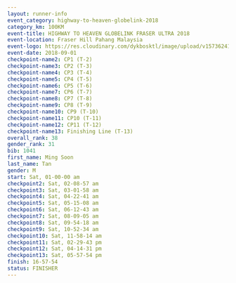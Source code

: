 ```yaml
---
layout: runner-info 
event_category: highway-to-heaven-globelink-2018 
category_km: 100KM 
event-title: HIGHWAY TO HEAVEN GLOBELINK FRASER ULTRA 2018 
event-location: Fraser Hill Pahang Malaysia 
event-logo: https://res.cloudinary.com/dykbosktl/image/upload/v1573624145/Logo/download_nnzjlh.png 
event-date: 2018-09-01 
checkpoint-name2: CP1 (T-2) 
checkpoint-name3: CP2 (T-3) 
checkpoint-name4: CP3 (T-4) 
checkpoint-name5: CP4 (T-5) 
checkpoint-name6: CP5 (T-6) 
checkpoint-name7: CP6 (T-7) 
checkpoint-name8: CP7 (T-8) 
checkpoint-name9: CP8 (T-9) 
checkpoint-name10: CP9 (T-10) 
checkpoint-name11: CP10 (T-11) 
checkpoint-name12: CP11 (T-12) 
checkpoint-name13: Finishing Line (T-13) 
overall_rank: 38
gender_rank: 31
bib: 1041
first_name: Ming Soon
last_name: Tan
gender: M
start: Sat, 01-00-00 am
checkpoint2: Sat, 02-08-57 am
checkpoint3: Sat, 03-01-58 am
checkpoint4: Sat, 04-22-41 am
checkpoint5: Sat, 05-15-08 am
checkpoint6: Sat, 06-12-43 am
checkpoint7: Sat, 08-09-05 am
checkpoint8: Sat, 09-54-18 am
checkpoint9: Sat, 10-52-34 am
checkpoint10: Sat, 11-58-14 am
checkpoint11: Sat, 02-29-43 pm
checkpoint12: Sat, 04-14-31 pm
checkpoint13: Sat, 05-57-54 pm
finish: 16-57-54
status: FINISHER
---
```

